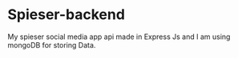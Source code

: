 # Spieser-backend
My spieser social media app api made in Express Js and I am using mongoDB for storing Data.
